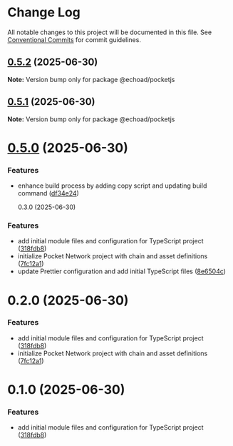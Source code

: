 # Change Log

All notable changes to this project will be documented in this file.
See [Conventional Commits](https://conventionalcommits.org) for commit guidelines.

## [0.5.2](https://github.com/echoad/pocketjs/compare/@echoad/pocketjs@0.5.1...@echoad/pocketjs@0.5.2) (2025-06-30)

**Note:** Version bump only for package @echoad/pocketjs

## [0.5.1](https://github.com/echoad/pocketjs/compare/@echoad/pocketjs@0.5.0...@echoad/pocketjs@0.5.1) (2025-06-30)

**Note:** Version bump only for package @echoad/pocketjs

# [0.5.0](https://github.com/echoad/pocketjs/compare/@echoad/pocketjs@0.4.0...@echoad/pocketjs@0.5.0) (2025-06-30)

### Features

- enhance build process by adding copy script and updating build command ([df34e24](https://github.com/echoad/pocketjs/commit/df34e247517f88fd0d3abe9106c961f476cc713e))

  0.3.0 (2025-06-30)

### Features

- add initial module files and configuration for TypeScript project ([318fdb8](https://github.com/echoad/pocketjs/commit/318fdb8177cea00d5e25581817bb1bcab8cc9d63))
- initialize Pocket Network project with chain and asset definitions ([7fc12a1](https://github.com/echoad/pocketjs/commit/7fc12a1d7bd942424aa55b860e7a5894dd635476))
- update Prettier configuration and add initial TypeScript files ([8e6504c](https://github.com/echoad/pocketjs/commit/8e6504c61308a754419c5b38f37d52dc167a1890))

# 0.2.0 (2025-06-30)

### Features

- add initial module files and configuration for TypeScript project ([318fdb8](https://github.com/echoad/pocketjs/commit/318fdb8177cea00d5e25581817bb1bcab8cc9d63))
- initialize Pocket Network project with chain and asset definitions ([7fc12a1](https://github.com/echoad/pocketjs/commit/7fc12a1d7bd942424aa55b860e7a5894dd635476))

# 0.1.0 (2025-06-30)

### Features

- add initial module files and configuration for TypeScript project ([318fdb8](https://github.com/echoad/pocketjs/commit/318fdb8177cea00d5e25581817bb1bcab8cc9d63))
